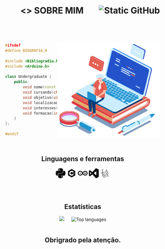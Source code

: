 <header>
  
<h1> <> SOBRE MIM 
<img src="https://img.shields.io/static/v1?label=Overview&message=Volpato&color=e46055&style=for-the-badge&logo=GitHub" alt="Static GitHub" align="right"  width="200">  
</h1>
</header>

<br />

<div>   
<img src="imagens/bibliografia.png" width="335" height="308" align="right">


```c++
#ifndef
#define BIOGRAFIA_H

#include <Bibliogradia.h>
#include <Arduino.h>

class Undergraduate {
    public:
        void nome(const char * Gabrie_Volpato_Parpineli); 
        void cursando(char Engenharia_Eletric);
        void objetivo(uint8_t Desenvolver_aprimorar_projetos_pessoais, char e_de_extenção);
        void localizacao(char Maringá, float PR);
        void interesses(int Eletronica, int Back-end, int Automação);
        void formacao(int Tecnico_Analise_Desevolvimento_Sistemas, char SENAI_FIEP);
    }
};

#endif 
```
</div>

<br />

<div align="center" >
<h2 align="center" > Linguagens e ferramentas  </h2>

<code><img height="32" src="icons/python.svg" title="Python" alt="Python Logo"/></code>
<code><img height="32" src="icons/c++.svg" title="C++" alt="Letra C"/></code>
<code><img height="32" src="icons/arduino.svg" title="Arduino" alt="Arduino Logo"/></code>
<code><img height="32" src="icons/visual-basic.svg" title="Visual Studio Code" alt="Visual Studio Code Logo"/></code>
<code><img height="32" src="icons/latex.svg" title="LaTeX" alt="LaTeX Logo"/></code>

</div>
    
<br />

<br />

<div align="center">
  <h2> Estatísticas </h2>

  <img src="https://github-readme-stats.vercel.app/api?username=GabrielVolpatoP&theme=dracula&show_icons=true&hide_border=true&count_private=true" width="400"  />
  &nbsp;&nbsp;&nbsp;&nbsp; 
  <img src="https://github-readme-stats.vercel.app/api/top-langs/?username=GabrielVolpatoP&theme=dracula&show_icons=true&hide_border=true&layout=compact" alt="Top languages"/>
</div>

<br />

<footer>
<h2 align="center">
Obrigrado pela atenção. </>
</h2>
</footer>
